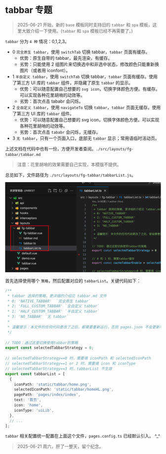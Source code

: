 # tabbar 专题

> 2025-06-21 开始，新的 `base` 模板同时支持旧的 `tabbar` 和 `spa` 模板，这里大致介绍一下使用。(`tabbar` 和 `spa` 模板已经不再需要了。)

`tabbar` 分为 `4 种` 情况：0,1,2,3。

- 0 `完全原生 tabbar`，使用 `switchTab` 切换 tabbar，`tabbar` 页面有缓存。
  - 优势：原生自带的 tabbar，最先渲染，有缓存。
  - 劣势：只能使用 2 组图片来切换选中和非选中状态，修改颜色只能重新换图片（或者用 iconfont）。
- 1 `半自定义 tabbar`，使用 `switchTab` 切换 tabbar，`tabbar` 页面有缓存。使用了第三方 UI 库的 `tabbar` 组件，并隐藏了原生 `tabbar` 的显示。
  - 优势：可以随意配置自己想要的 `svg icon`，切换字体颜色方便。有缓存。可以实现各种花里胡哨的动效等。
  - 劣势：首次点击 tababr 会闪烁。
- 2 `全自定义 tabbar`，使用 `navigateTo` 切换 `tabbar`，`tabbar` 页面无缓存。使用了第三方 UI 库的 `tabbar` 组件。
  - 优势：可以随意配置自己想要的 svg icon，切换字体颜色方便。可以实现各种花里胡哨的动效等。
  - 劣势：首次点击 `tababr` 会闪烁，无缓存。
- 3 `无 tabbar`，只有一个页面入口，底部无 `tabbar` 显示；常用语临时活动页。

上述文档在代码中也有一份，方便开发者查阅。`./src/layouts/fg-tabbar/tabbar.md`

> 注意：花里胡哨的效果需要自己实现，本模版不提供。

总览如下，文件路径为 `./src/layouts/fg-tabbar/tabbarList.js`。

![alt text](image-4.png)

首先选择使用哪个 `策略`，然后配置对应的 `tabbarList`。关键代码如下：

```ts
/**
 * tabbar 选择的策略，更详细的介绍见 tabbar.md 文件
 * 0: 'NATIVE_TABBAR'  `完全原生 tabbar`
 * 2: 'FULL_CUSTOM_TABBAR' `全自定义 tabbar`
 * 1: 'HALF_CUSTOM_TABBAR' `半自定义 tabbar`
 * 3: 'NO_TABBAR' `无 tabbar`
 *
 * 温馨提示：本文件的任何代码更改了之后，都需要重新运行，否则 pages.json 不会更新导致错误
 */

// TODO：通过这里切换使用tabbar的策略
export const selectedTabbarStrategy = 0;

// selectedTabbarStrategy==0 时，需要填 iconPath 和 selectedIconPath
// selectedTabbarStrategy==1 or 2 时，需要填 icon 和 iconType
// selectedTabbarStrategy==3 时，tabbarList 不生效
export const tabbarList = [
  {
    iconPath: 'static/tabbar/home.png',
    selectedIconPath: 'static/tabbar/homeHL.png',
    pagePath: 'pages/index/index',
    text: '首页',
    icon: 'home',
    iconType: 'uiLib',
  },
  // ...
];
```

`tabbar` 相关配置统一配置在上面这个文件，`pages.config.ts` 已经默认引入。 ^\_^

> 2025-06-21 周六，肝了一整天，留个纪念。
